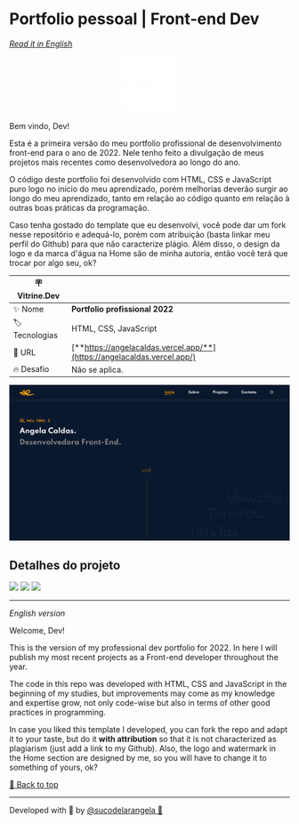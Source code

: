 <div id='top'>

# Portfolio pessoal | Front-end Dev

</div>

_[Read it in English](#English)_

<div align="center">
  <img src="https://raw.githubusercontent.com/sucodelarangela/portfolio/816c8f9d4e2ed795a95f931e8e937acf70c5d228/images/logo_white.svg" alt="Angela's logo" style="width: 100px">
</div>

Bem vindo, Dev!

Esta é a primeira versão do meu portfolio profissional de desenvolvimento front-end para o ano de 2022. Nele tenho feito a divulgação de meus projetos mais recentes como desenvolvedora ao longo do ano.

O código deste portfolio foi desenvolvido com HTML, CSS e JavaScript puro logo no início do meu aprendizado, porém melhorias deverão surgir ao longo do meu aprendizado, tanto em relação ao código quanto em relação à outras boas práticas da programação.

Caso tenha gostado do template que eu desenvolvi, você pode dar um fork nesse repositório e adequá-lo, porém com atribuição (basta linkar meu perfil do Github) para que não caracterize plágio. Além disso, o design da logo e da marca d'água na Home são de minha autoria, então você terá que trocar por algo seu, ok?

| 🪧 Vitrine.Dev |                                                                          |
| -------------- | ------------------------------------------------------------------------ |
| ✨ Nome        | **Portfolio profissional 2022**                                          |
| 🏷️ Tecnologias | HTML, CSS, JavaScript                                                    |
| 🚀 URL         | [**https://angelacaldas.vercel.app/**](https://angelacaldas.vercel.app/) |
| 🔥 Desafio     | Não se aplica.                                                           |

![](https://raw.githubusercontent.com/sucodelarangela/portfolio/master/images/og_image.jpg#vitrinedev)

## Detalhes do projeto

<div>
  <img src="https://img.shields.io/badge/HTML5-E34F26?style=for-the-badge&logo=html5&logoColor=white">
  <img src="https://img.shields.io/badge/CSS3-1572B6?style=for-the-badge&logo=css3&logoColor=white">
  <img src="https://img.shields.io/badge/JavaScript-F7DF1E?style=for-the-badge&logo=javascript&logoColor=black">
</div>

---

<div id="English">

_English version_

</div>

Welcome, Dev!

This is the version of my professional dev portfolio for 2022. In here I will publish my most recent projects as a Front-end developer throughout the year.

The code in this repo was developed with HTML, CSS and JavaScript in the beginning of my studies, but improvements may come as my knowledge and expertise grow, not only code-wise but also in terms of other good practices in programming.

In case you liked this template I developed, you can fork the repo and adapt it to your taste, but do it **with attribution** so that it is not characterized as plagiarism (just add a link to my Github). Also, the logo and watermark in the Home section are designed by me, so you will have to change it to something of yours, ok?

<a href='#top'>🔼 Back to top</a>

---

Developed with 🧡 by [@sucodelarangela 🍊](https://angelacaldas.vercel.app)
